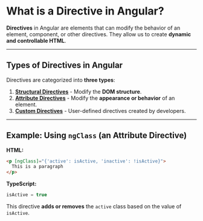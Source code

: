 # What is a Directive in Angular?

**Directives** in Angular are elements that can modify the behavior of an element, component, or other directives. They allow us to create **dynamic and controllable HTML**.

---

## Types of Directives in Angular

Directives are categorized into **three types**:

1. **[Structural Directives](structural-directives.md)** - Modify the **DOM structure**.
2. **[Attribute Directives](attribute-directives.md)** - Modify the **appearance or behavior** of an element.
3. **[Custom Directives](custom-directives.md)** - User-defined directives created by developers.

---

## Example: Using `ngClass` (an Attribute Directive)

**HTML:**

```html
<p [ngClass]="{'active': isActive, 'inactive': !isActive}">
  This is a paragraph
</p>
```

**TypeScript:**

```typescript
isActive = true
```

This directive **adds or removes** the `active` class based on the value of `isActive`.
